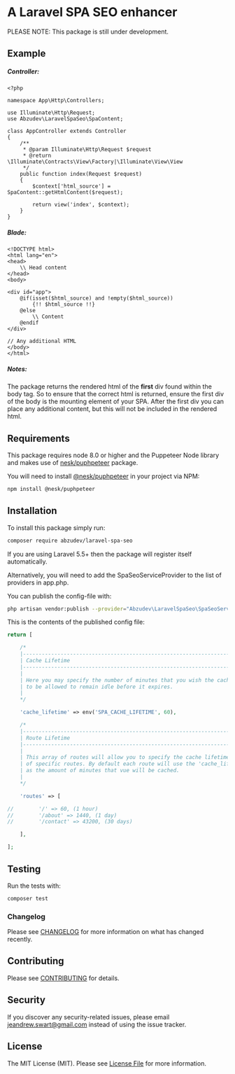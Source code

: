 # A Laravel SPA SEO enhancer

PLEASE NOTE: This package is still under development.

## Example

##### Controller:

```
<?php

namespace App\Http\Controllers;

use Illuminate\Http\Request;
use Abzudev\LaravelSpaSeo\SpaContent;

class AppController extends Controller
{
    /**
     * @param Illuminate\Http\Request $request
     * @return \Illuminate\Contracts\View\Factory|\Illuminate\View\View
     */
    public function index(Request $request)
    {
        $context['html_source'] = SpaContent::getHtmlContent($request);

        return view('index', $context);
    }
}
```

##### Blade:

```
<!DOCTYPE html>
<html lang="en">
<head>
    \\ Head content
</head>
<body>

<div id="app">
    @if(isset($html_source) and !empty($html_source))
        {!! $html_source !!}
    @else
        \\ Content
    @endif
</div>

// Any additional HTML
</body>
</html>
```

##### Notes:
The package returns the rendered html of the **first** div found within the body tag. 
So to ensure that the correct html is returned, ensure the first div of the body is the mounting 
element of your SPA. After the first div you can place any additional content, but
this will not be included in the rendered html.

## Requirements

This package requires node 8.0 or higher and the Puppeteer Node library and makes use of 
[nesk/puphpeteer](https://github.com/nesk/puphpeteer) package.

You will need to install [@nesk/puphpeteer](https://www.npmjs.com/package/@nesk/puphpeteer) in your project via NPM:

```bash
npm install @nesk/puphpeteer
```

## Installation

To install this package simply run:

``` bash
composer require abzudev/laravel-spa-seo
```

If you are using Laravel 5.5+ then the package will register itself automatically.

Alternatively, you will need to add the SpaSeoServiceProvider to the list of providers in app.php.

You can publish the config-file with:

```bash
php artisan vendor:publish --provider="Abzudev\LaravelSpaSeo\SpaSeoServiceProvider" --tag="config"
```

This is the contents of the published config file:

```php
return [

    /*
    |--------------------------------------------------------------------------
    | Cache Lifetime
    |--------------------------------------------------------------------------
    |
    | Here you may specify the number of minutes that you wish the cache
    | to be allowed to remain idle before it expires.
    |
    */

    'cache_lifetime' => env('SPA_CACHE_LIFETIME', 60),

    /*
    |--------------------------------------------------------------------------
    | Route Lifetime
    |--------------------------------------------------------------------------
    |
    | This array of routes will allow you to specify the cache lifetime
    | of specific routes. By default each route will use the 'cache_lifetime'
    | as the amount of minutes that vue will be cached.
    |
    */

    'routes' => [

//        '/' => 60, (1 hour)
//        '/about' => 1440, (1 day)
//        '/contact' => 43200, (30 days)

    ],

];
```

## Testing

Run the tests with:

``` bash
composer test
```

### Changelog

Please see [CHANGELOG](CHANGELOG.md) for more information on what has changed recently.

## Contributing

Please see [CONTRIBUTING](CONTRIBUTING.md) for details.

## Security

If you discover any security-related issues, please email jeandrew.swart@gmail.com instead of using the issue tracker.

## License

The MIT License (MIT). Please see [License File](LICENSE.md) for more information.
